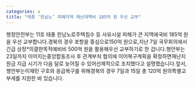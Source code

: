 ```yaml
---
categories: a
title: "태풍 ‘힌남노’ 피해지역 재난대책비 185억 원 우선 교부"
---
```

행정안전부는 11호 태풍 힌남노로주택침수 등 사유시설 피해가 큰 지역에국비 185억 원을 우선 교부합니다.경북의 경우 포항을 중심으로150억 원으로,지난 7일 국무회의에서 긴급 상정*의결한목적예비비 500억 원을 활용해우선 교부하기로 한 겁니다.행안부는 23일까지 이어지는중앙합동조사 후 관계부처 협의에 이어복구계획을 확정하면재난지원금 지급 시기가 다음 달로 늦어질 수 있어선제적으로 조치했다고 설명했습니다.앞서, 행안부는이재민 구호와 응급복구를 위해경북의 경우 7일과 15일 총 120억 원의특별교부세를 지원한 바 있습니다.